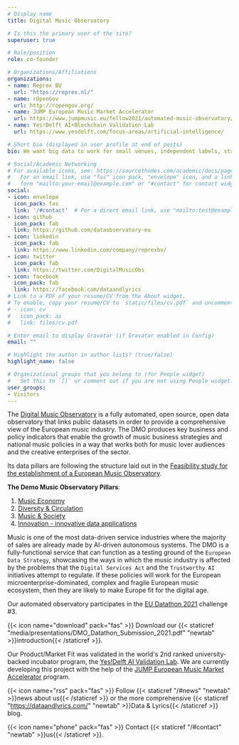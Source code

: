 ```yaml
---
# Display name
title: Digital Music Observatory

# Is this the primary user of the site?
superuser: true

# Role/position
role: co-founder

# Organizations/Affiliations
organizations:
- name: Reprex BV
  url: "https://reprex.nl/"
- name: rOpenGov
  url: http://ropengov.org/
- name: JUMP European Music Market Accelerator
  url: https://www.jumpmusic.eu/fellow2021/automated-music-observatory/
- name: Yes!Delft AI+Blockchain Validation Lab
  url: https://www.yesdelft.com/focus-areas/artificial-intelligence/

# Short bio (displayed in user profile at end of posts)
bio: We want big data to work for small venues, independent labels, startups, great and undiscovered artists, and lead the way to create a truly inclusive European Music Observatory.

# Social/Academic Networking
# For available icons, see: https://sourcethemes.com/academic/docs/page-builder/#icons
#   For an email link, use "fas" icon pack, "envelope" icon, and a link in the
#   form "mailto:your-email@example.com" or "#contact" for contact widget.
social:
- icon: envelope
  icon_pack: fas
  link: '/#contact'  # For a direct email link, use "mailto:test@example.org".
- icon: github
  icon_pack: fab
  link: https://github.com/dataobservatory-eu
- icon: linkedin
  icon_pack: fab
  link: https://www.linkedin.com/company/reprexbv/
- icon: twitter
  icon_pack: fab
  link: https://twitter.com/DigitalMusicObs
- icon: facebook
  icon_pack: fab
  link: https://facebook.com/dataandlyrics
# Link to a PDF of your resume/CV from the About widget.
# To enable, copy your resume/CV to `static/files/cv.pdf` and uncomment the lines below.
# - icon: cv
#   icon_pack: ai
#   link: files/cv.pdf

# Enter email to display Gravatar (if Gravatar enabled in Config)
email: ""

# Highlight the author in author lists? (true/false)
highlight_name: false

# Organizational groups that you belong to (for People widget)
#   Set this to `[]` or comment out if you are not using People widget.
user_groups:
- Visitors
---
```


The [Digital Music Observatory](project/music-observatory/)  is a fully automated, open source, open data observatory that links public datasets in order to provide a comprehensive view of the European music industry. The DMO produces key business and policy indicators that enable the growth of music business strategies and national music policies in a way that works both for music lover audiences and the creative enterprises of the sector. 

Its data pillars are following the structure laid out in the [Feasibility study for the establishment of a European Music Observatory](post/2020-11-16-european-music-observatory-feasibility/). 

**The Demo Music Observatory Pillars**: 

1. [Music Economy](https://data.music.dataobservatory.eu/music-economy.html)
2. [Diversity & Circulation](https://data.music.dataobservatory.eu/music-diversity.html)
3. [Music & Society](https://data.music.dataobservatory.eu/music-society.html)
4. [Innovation - innovative data applications](https://music.dataobservatory.eu/#projects)

Music is one of the most data-driven service industries where the majority of sales are already made by AI-driven autonomous systems.  The DMO is a fully-functional service that can function as a testing ground of the `European Data Strategy`, showcasing the ways in which the music industry is affected by the problems that the `Digital Services Act` and the `Trustworthy AI` initiatives attempt to regulate. If these policies will work for the European microenterprise-dominated, complex and fragile European music ecosystem, then they are likely to make Europe fit for the digital age. 

Our automated observatory participates in the [EU Datathon 2021](https://op.europa.eu/en/web/eudatathon) challenge #3. 

{{< icon name="download" pack="fas" >}} Download our {{< staticref "media/presentations/DMO_Datathon_Submission_2021.pdf" "newtab" >}}introduction{{< /staticref >}}.

Our Product/Market Fit was validated in the world's 2nd ranked university-backed incubator program, the [Yes!Delft AI Validation Lab](post/2020-09-25-yesdelft-validation/). We are currently developing this project with the help of the [JUMP European Music Market Accelerator](https://www.jumpmusic.eu/fellow2021/automated-music-observatory/) program. 

{{< icon name="rss" pack="fas" >}} Follow {{< staticref "/#news" "newtab" >}}news about us{{< /staticref >}} or the more comprehensive {{< staticref "https://dataandlyrics.com/" "newtab" >}}Data & Lyrics{{< /staticref >}}  blog.

{{< icon name="phone" pack="fas" >}} Contact {{< staticref "/#contact" "newtab" >}}us{{< /staticref >}}.
